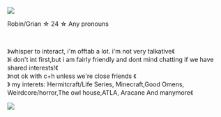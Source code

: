 <p align="center">
</p>


<img src="https://images-wixmp-ed30a86b8c4ca887773594c2.wixmp.com/f/d972bf90-9636-4c03-b75d-4531ccbd5bf6/dhzcns8-773db37e-2daa-416e-ae61-ee011c688f00.png/v1/fit/w_517,h_397,q_70,strp/screenshot_3_by_itshoshiuwu_dhzcns8-375w-2x.jpg?token=eyJ0eXAiOiJKV1QiLCJhbGciOiJIUzI1NiJ9.eyJzdWIiOiJ1cm46YXBwOjdlMGQxODg5ODIyNjQzNzNhNWYwZDQxNWVhMGQyNmUwIiwiaXNzIjoidXJuOmFwcDo3ZTBkMTg4OTgyMjY0MzczYTVmMGQ0MTVlYTBkMjZlMCIsIm9iaiI6W1t7ImhlaWdodCI6Ijw9Mzk3IiwicGF0aCI6IlwvZlwvZDk3MmJmOTAtOTYzNi00YzAzLWI3NWQtNDUzMWNjYmQ1YmY2XC9kaHpjbnM4LTc3M2RiMzdlLTJkYWEtNDE2ZS1hZTYxLWVlMDExYzY4OGYwMC5wbmciLCJ3aWR0aCI6Ijw9NTE3In1dXSwiYXVkIjpbInVybjpzZXJ2aWNlOmltYWdlLm9wZXJhdGlvbnMiXX0.0cs8oNcUzZSIq6Qsv6MrzMVU2gnAU-fPOFjEVkcEfcc">  

<br>

  Robin/Grian ☆ 24 ☆ Any pronouns 




<br>

  》whisper to interact, i'm offtab a lot. i'm not very talkative《
<br>
 》i don't int first,but i am fairly friendly and dont mind chatting if we have shared interests!《
<br>
 》not ok with c+h unless we're close friends 《
<br>
   》 my interets: Hermitcraft/Life Series, Minecraft,Good Omens, Weirdcore/horror,The owl house,ATLA, Aracane And manymore《
          <br>

<img src="https://images-wixmp-ed30a86b8c4ca887773594c2.wixmp.com/f/2d5387e6-06bb-4401-9184-ce8791a2d509/d84dbm2-5695de0d-01b5-4ba3-92ee-a15a44b87c43.png?token=eyJ0eXAiOiJKV1QiLCJhbGciOiJIUzI1NiJ9.eyJzdWIiOiJ1cm46YXBwOjdlMGQxODg5ODIyNjQzNzNhNWYwZDQxNWVhMGQyNmUwIiwiaXNzIjoidXJuOmFwcDo3ZTBkMTg4OTgyMjY0MzczYTVmMGQ0MTVlYTBkMjZlMCIsIm9iaiI6W1t7InBhdGgiOiJcL2ZcLzJkNTM4N2U2LTA2YmItNDQwMS05MTg0LWNlODc5MWEyZDUwOVwvZDg0ZGJtMi01Njk1ZGUwZC0wMWI1LTRiYTMtOTJlZS1hMTVhNDRiODdjNDMucG5nIn1dXSwiYXVkIjpbInVybjpzZXJ2aWNlOmZpbGUuZG93bmxvYWQiXX0.McN3mc-U7D1DSFrjlJLtUQWdY4787Os3cyfuJj3SaKg">
<br>
       
<p align="center">
</p>
